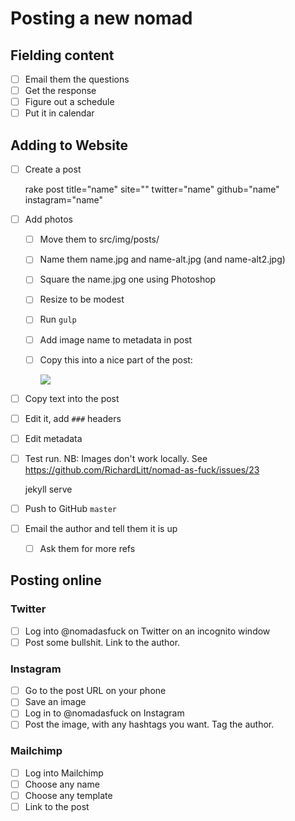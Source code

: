 # Posting a new nomad

## Fielding content

- [ ] Email them the questions
- [ ] Get the response
- [ ] Figure out a schedule
- [ ] Put it in calendar

## Adding to Website

- [ ] Create a post

    rake post title="name" site="" twitter="name" github="name" instagram="name"

- [ ] Add photos
  - [ ] Move them to src/img/posts/
  - [ ] Name them name.jpg and name-alt.jpg (and name-alt2.jpg)
  - [ ] Square the name.jpg one using Photoshop
  - [ ] Resize to be modest
  - [ ] Run `gulp`
  - [ ] Add image name to metadata in post
  - [ ] Copy this into a nice part of the post:

    <img src="{{ BASE_PATH }}/assets/img/posts/name-alt.jpg" class="inner-post-image" />

- [ ] Copy text into the post
- [ ] Edit it, add `###` headers
- [ ] Edit metadata
- [ ] Test run. NB: Images don't work locally. See https://github.com/RichardLitt/nomad-as-fuck/issues/23

    jekyll serve


- [ ] Push to GitHub `master`
- [ ] Email the author and tell them it is up
  - [ ] Ask them for more refs

## Posting online

### Twitter
- [ ] Log into @nomadasfuck on Twitter on an incognito window
- [ ] Post some bullshit. Link to the author.

### Instagram
- [ ] Go to the post URL on your phone
- [ ] Save an image
- [ ] Log in to @nomadasfuck on Instagram
- [ ] Post the image, with any hashtags you want. Tag the author.

### Mailchimp
- [ ] Log into Mailchimp
- [ ] Choose any name
- [ ] Choose any template
- [ ] Link to the post
